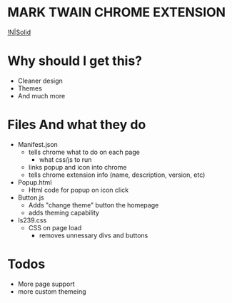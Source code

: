 # MARK TWAIN CHROME EXTENSION
[!N|Solid](http://is239.schoolwires.com/cms/lib/NY18000436/Centricity/Template/GlobalAssets/images///Logos/MT_Logo.png)
# Why should I get this?
  - Cleaner design
  - Themes
  - And much more

# Files And what they do
- Manifest.json
    - tells chrome what to do on each page
        - what css/js to run
    - links popup and icon into chrome
    - tells chrome extension info (name, description, version, etc)
- Popup.html
    - Html code for popup on icon click
- Button.js
  - Adds "change theme" button the homepage
  - adds theming capability
- Is239.css
    - CSS on page load
        - removes unnessary divs and buttons
# Todos
 - More page support
 - more custom themeing
